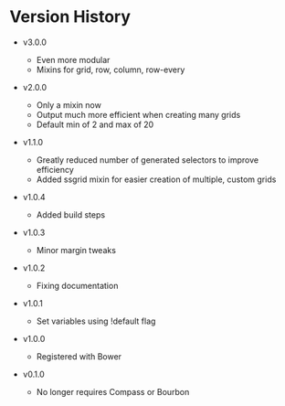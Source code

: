 # Version History

+ v3.0.0
  + Even more modular
  + Mixins for grid, row, column, row-every

+ v2.0.0
  + Only a mixin now
  + Output much more efficient when creating many grids
  + Default min of 2 and max of 20

+ v1.1.0
  + Greatly reduced number of generated selectors to improve efficiency
  + Added ssgrid mixin for easier creation of multiple, custom grids

+ v1.0.4
  + Added build steps

+ v1.0.3
  + Minor margin tweaks

+ v1.0.2
  + Fixing documentation

+ v1.0.1
  + Set variables using !default flag

+ v1.0.0
  + Registered with Bower

+ v0.1.0
  + No longer requires Compass or Bourbon
